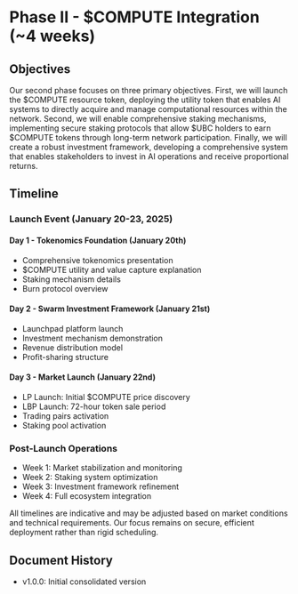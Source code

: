 # Phase II - $COMPUTE Integration (~4 weeks)

## Objectives
Our second phase focuses on three primary objectives. First, we will launch the $COMPUTE resource token, deploying the utility token that enables AI systems to directly acquire and manage computational resources within the network. Second, we will enable comprehensive staking mechanisms, implementing secure staking protocols that allow $UBC holders to earn $COMPUTE tokens through long-term network participation. Finally, we will create a robust investment framework, developing a comprehensive system that enables stakeholders to invest in AI operations and receive proportional returns.

## Timeline

### Launch Event (January 20-23, 2025)

#### Day 1 - Tokenomics Foundation (January 20th)
- Comprehensive tokenomics presentation
- $COMPUTE utility and value capture explanation
- Staking mechanism details
- Burn protocol overview

#### Day 2 - Swarm Investment Framework (January 21st)
- Launchpad platform launch
- Investment mechanism demonstration
- Revenue distribution model
- Profit-sharing structure

#### Day 3 - Market Launch (January 22nd)
- LP Launch: Initial $COMPUTE price discovery
- LBP Launch: 72-hour token sale period
- Trading pairs activation
- Staking pool activation

### Post-Launch Operations
- Week 1: Market stabilization and monitoring
- Week 2: Staking system optimization
- Week 3: Investment framework refinement
- Week 4: Full ecosystem integration

All timelines are indicative and may be adjusted based on market conditions and technical requirements. Our focus remains on secure, efficient deployment rather than rigid scheduling.

## Document History
- v1.0.0: Initial consolidated version
